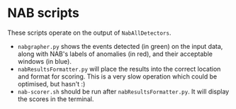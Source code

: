 # NAB scripts

These scripts operate on the output of `NabAllDetectors`.

- `nabgrapher.py` shows the events detected (in green) on the input data, along
  with NAB's labels of anomalies (in red), and their acceptable windows (in 
  blue). 
- `nabResultsFormatter.py` will place the results into the correct location and
  format for scoring. This is a very slow operation which could be optimised,
  but hasn't :)
- `nab-scorer.sh` should be run after `nabResultsFormatter.py`. It will display
  the scores in the terminal.
